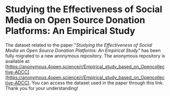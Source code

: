 # Studying the Effectiveness of Social Media on Open Source Donation Platforms: An Empirical Study

The dataset related to the paper "*Studying the Effectiveness of Social Media on Open Source Donation Platforms: An Empirical Study"* has been fully migrated to a new anonymous repository. The anonymous repository is available at: [https://anonymous.4open.science/r/Empirical_study_based_on_Opencollective-ADCC](https://anonymous.4open.science/r/Empirical_study_based_on_Opencollective-ADCC). You can access the dataset used in the paper through this link. Thank you for your understanding!
